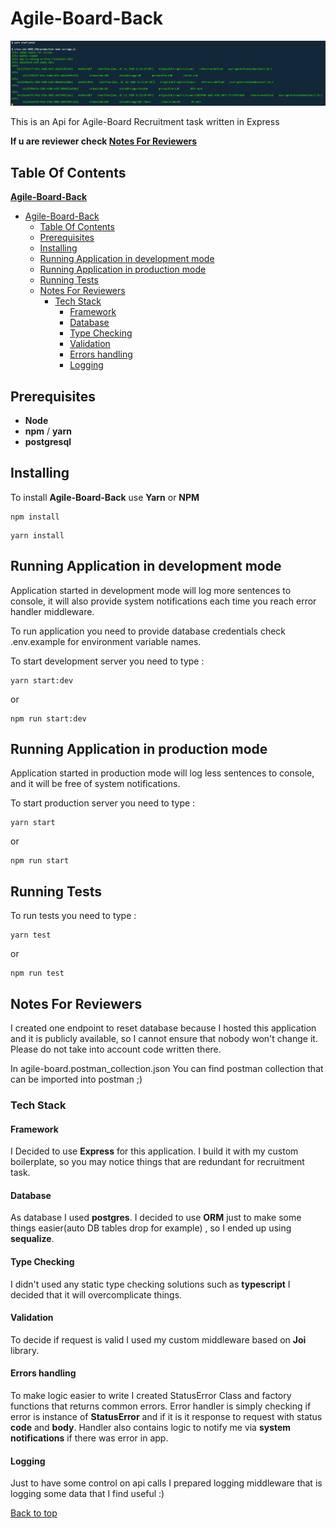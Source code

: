 # Agile-Board-Back

![Working Api](api.png)

This is an Api for Agile-Board Recruitment task written in Express

**If u are reviewer check [Notes For Reviewers](#notes-for-reviewers)**

## Table Of Contents

**[Agile-Board-Back](#agile-board-back)**

- [Agile-Board-Back](#agile-board-back)
  - [Table Of Contents](#table-of-contents)
  - [Prerequisites](#prerequisites)
  - [Installing](#installing)
  - [Running Application in development mode](#running-application-in-development-mode)
  - [Running Application in production mode](#running-application-in-production-mode)
  - [Running Tests](#running-tests)
  - [Notes For Reviewers](#notes-for-reviewers)
    - [Tech Stack](#tech-stack)
      - [Framework](#framework)
      - [Database](#database)
      - [Type Checking](#type-checking)
      - [Validation](#validation)
      - [Errors handling](#errors-handling)
      - [Logging](#logging)

## Prerequisites

- **Node**
- **npm** / **yarn**
- **postgresql**

## Installing

To install **Agile-Board-Back** use **Yarn** or **NPM**

```
npm install
```

```
yarn install
```

## Running Application in development mode

Application started in development mode will log more sentences to console, it will also provide system notifications each time you reach error handler middleware.

To run application you need to provide database credentials check .env.example for environment variable names.

To start development server you need to type :

```
yarn start:dev
```

or

```
npm run start:dev
```

## Running Application in production mode

Application started in production mode will log less sentences to console, and it will be free of system notifications.

To start production server you need to type :

```
yarn start
```

or

```
npm run start
```

## Running Tests

To run tests you need to type :

```
yarn test
```

or

```
npm run test
```

## Notes For Reviewers

I created one endpoint to reset database because I hosted this application and it is publicly available, so I cannot ensure that nobody won't change it. Please do not take into account code written there.

In agile-board.postman_collection.json You can find postman collection that can be imported into postman ;)

### Tech Stack

#### Framework

I Decided to use **Express** for this application. I build it with my custom boilerplate, so you may notice things that are redundant for recruitment task.

#### Database

As database I used **postgres**. I decided to use **ORM** just to make some things easier(auto DB tables drop for example) , so I ended up using **sequalize**.

#### Type Checking

I didn't used any static type checking solutions such as **typescript** I decided that it will overcomplicate things.

#### Validation

To decide if request is valid I used my custom middleware based on **Joi** library.

#### Errors handling

To make logic easier to write I created StatusError Class and factory functions that returns common errors.
Error handler is simply checking if error is instance of **StatusError** and if it is it response to request with status **code** and **body**. Handler also contains logic to notify me via **system notifications** if there was error in app.

#### Logging

Just to have some control on api calls I prepared logging middleware that is logging some data that I find useful :)

[Back to top](#Agile-Board-Back)
